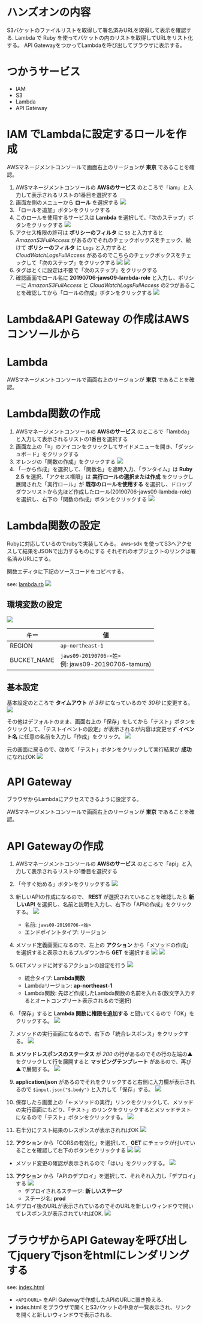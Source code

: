 # ハンズオンの内容

S3バケットのファイルリストを取得して署名済みURLを取得して表示を確認する.
Lambda で Ruby を使ってバケットの内のリストを取得してURLをリスト化する。
API GatewayをつかってLambdaを呼び出してブラウザに表示する。

# つかうサービス

- IAM
- S3
- Lambda
- API Gateway

# IAM でLambdaに設定するロールを作成

AWSマネージメントコンソールで画面右上のリージョンが **東京** であることを確認。

1. AWSマネージメントコンソールの **AWSのサービス** のところで「iam」と入力して表示されるリストの1番目を選択する
2. 画面左側のメニューから **ロール** を選択する
   ![](/img/2nd-01.png)
3. 「ロールを追加」ボタンをクリックする
4. このロールを使用するサービスは **Lambda** を選択して、「次のステップ」ボタンをクリックする
   ![](/img/2nd-02.png)
5. アクセス権限の許可は **ポリシーのフィルタ** に `S3` と入力すると *AmazonS3FullAccess* があるのでそれのチェックボックスをチェック、続けて **ポリシーのフィルタ** に `Logs` と入力すると *CloudWatchLogsFullAccess* があるのでこちらのチェックボックスをチェックして「次のステップ」をクリックする
   ![](/img/2nd-03_01.png)
   ![](/img/2nd-03_02.png)
6. タグはとくに設定は不要で「次のステップ」をクリックする
7. 確認画面でロール名に **20190706-jaws09-lambda-role** と入力し、ポリシーに *AmazonS3FullAccess* と *CloudWatchLogsFullAccess* の2つがあることを確認してから「ロールの作成」ボタンをクリックする
   ![](/img/2nd-04.png)


# Lambda&API Gateway の作成はAWSコンソールから

# Lambda

AWSマネージメントコンソールで画面右上のリージョンが **東京** であることを確認。

# Lambda関数の作成

1. AWSマネージメントコンソールの **AWSのサービス** のところで「lambda」と入力して表示されるリストの1番目を選択する
2. 画面左上の「≡」のアイコンをクリックしてサイドメニューを開き、「ダッシュボード」をクリックする
3. オレンジの「関数の作成」をクリックする
   ![](/img/2nd-05.png)
4. 「一から作成」を選択して、「関数名」を適時入力、「ランタイム」は **Ruby 2.5** を選択、「アクセス権限」は **実行ロールの選択または作成** をクリックし展開された「実行ロール」が **既存のロールを使用する** を選択し、ドロップダウンリストから先ほど作成したロール(20190706-jaws09-lambda-role)を選択し、右下の「関数の作成」ボタンをクリックする
   ![](/img/2nd-06.png)

# Lambda関数の設定

Rubyに対応しているのでrubyで実装してみる。
aws-sdk を使ってS3へアクセスして結果をJSONで出力するものにする
それぞれのオブジェクトのリンクは署名済みURLにする。

関数エディタに下記のソースコードをコピペする。

see: [lambda.rb](/lambda.rb)
![](/img/2nd-07.png)

## 環境変数の設定

![](/img/2nd-08.png)

キー | 値
---|---
REGION| `ap-northeast-1`
BUCKET_NAME|`jaws09-20190706-<姓>` <br>例: jaws09-20190706-tamura)


## 基本設定

基本設定のところで **タイムアウト** が *3秒* になっているので *30秒* に変更する。
![](/img/2nd-09.png)


その他はデフォルトのまま、画面右上の「保存」をしてから「テスト」ボタンをクリックして、「テストイベントの設定」が表示されるが内容は変更せず **イベント名** に任意の名前を入力し「作成」をクリック。
![](/img/2nd-10.png)

元の画面に戻るので、改めて「テスト」ボタンをクリックして実行結果が **成功** になればOK
![](/img/2nd-11.png)



# API Gateway

ブラウザからLambdaにアクセスできるように設定する。

AWSマネージメントコンソールで画面右上のリージョンが **東京** であることを確認。

# API Gatewayの作成

1. AWSマネージメントコンソールの **AWSのサービス** のところで「api」と入力して表示されるリストの1番目を選択する
2. 「今すぐ始める」ボタンをクリックする
   ![](/img/2nd-12.png)

3. 新しいAPIの作成になるので、 **REST** が選択されていることを確認したら **新しいAPI** を選択し、名前と説明を入力し、右下の「APIの作成」をクリックする。
   ![](/img/2nd-13.png)
    * 名前: `jaws09-20190706-<姓>`
    * エンドポイントタイプ: リージョン
4. メソッド定義画面になるので、左上の **アクション** から「メソッドの作成」を選択すると表示されるプルダウンから **GET** を選択する
   ![](/img/2nd-14.png)
   ![](/img/2nd-15.png)
5. GETメソッドに対するアクションの設定を行う
   ![](/img/2nd-16.png)
    * 統合タイプ: **Lambda関数**
    * Lambdaリージョン: **ap-northeast-1**
    * Lambda関数: 先ほど作成したLambda関数の名前を入れる(数文字入力するとオートコンプリート表示されるので選択)
6. 「保存」すると  **Lambda 関数に権限を追加する**  と聞いてくるので「OK」をクリックする。
   ![](/img/2nd-17.png)
7. メソッドの実行画面になるので、右下の「統合レスポンス」をクリックする。
   ![](/img/2nd-18.png)
8. **メソッドレスポンスのステータス** が *200* の行があるのでその行の左端の▲をクリックして行を展開すると **マッピングテンプレート** があるので、再び▲で展開する。
   ![](/img/2nd-19.png)
9. **application/json** があるのでそれをクリックすると右側に入力欄が表示されるので `$input.json("$.body")` と入力して「保存」する。
   ![](/img/2nd-20.png)
10. 保存したら画面上の「←メソッドの実行」リンクをクリックして、メソッドの実行画面にもどり、「テスト」のリンクをクリックするとメソッドテストになるので「テスト」ボタンをクリックする。
   ![](/img/2nd-21.png)
11. 右半分にテスト結果のレスポンスが表示されればOK
   ![](/img/2nd-22.png)
12. **アクション** から「CORSの有効化」を選択して、**GET** にチェックが付いていることを確認して右下のボタンをクリックする
   ![](/img/2nd-23.png)
   ![](/img/2nd-24.png)
   * メソッド変更の確認が表示されるので「はい」をクリックする。
   ![](/img/2nd-25.png)
13. **アクション** から「APIのデプロイ」を選択して、それそれ入力し「デプロイ」する
   ![](/img/2nd-26.png)
    * デプロイされるステージ: **新しいステージ**
    * ステージ名: **prod**
14. デプロイ後のURLが表示されているのでそのURLを新しいウィンドウで開いてレスポンスが表示されていればOK.
   ![](/img/2nd-27.png)

# ブラウザからAPI Gatewayを呼び出してjqueryでjsonをhtmlにレンダリングする

see: [index.html](/index.html)

* `<APIのURL>` をAPI Gatewayで作成したAPIのURLに置き換える.
* index.html をブラウザで開くとS3バケットの中身が一覧表示され、リンクを開くと新しいウィンドウで表示される.



